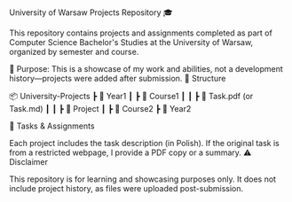 University of Warsaw Projects Repository 🎓

This repository contains projects and assignments completed as part of Computer Science Bachelor's Studies at the University of Warsaw, organized by semester and course.

🚀 Purpose: This is a showcase of my work and abilities, not a development history—projects were added after submission.
📂 Structure

📦 University-Projects
 ┣ 📂 Year1
 ┃ ┣ 📂 Course1
 ┃ ┃ ┣ 📜 Task.pdf (or Task.md)
 ┃ ┃ ┣ 📂 Project
 ┃ ┣ 📂 Course2
 ┣ 📂 Year2

📝 Tasks & Assignments

Each project includes the task description (in Polish). If the original task is from a restricted webpage, I provide a PDF copy or a summary.
⚠️ Disclaimer

This repository is for learning and showcasing purposes only. It does not include project history, as files were uploaded post-submission.
